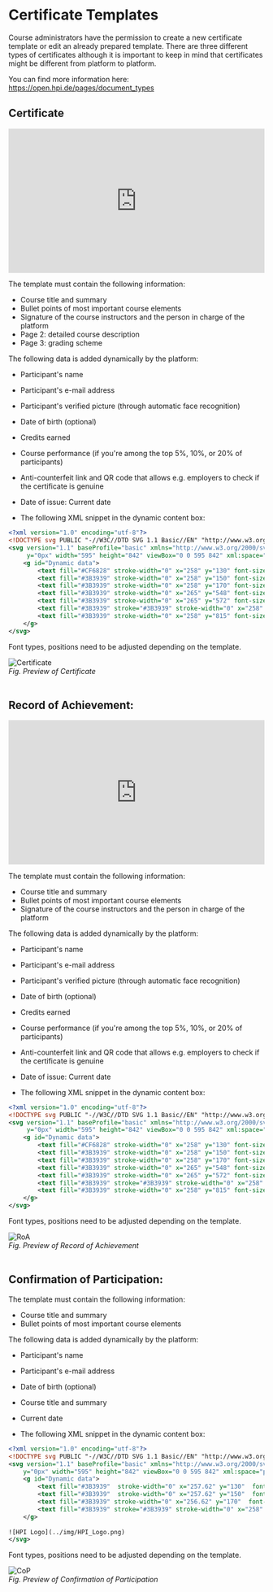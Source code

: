 # Certificate Templates

Course administrators have the permission to create a new certificate template or edit an already prepared template. There are three different types of certificates although it is important to keep in mind that certificates might be different from platform to platform.

You can find more information here: https://open.hpi.de/pages/document_types

## Certificate

<div style="padding:56.25% 0 0 0;position:relative;"><iframe src="https://player.vimeo.com/video/824065499?h=507f0fae59&amp;badge=0&amp;autopause=0&amp;player_id=0&amp;app_id=58479" frameborder="0" allow="autoplay; fullscreen; picture-in-picture" allowfullscreen style="position:absolute;top:0;left:0;width:100%;height:100%;" title="openHPI-guidelines-24-certificate-templates"></iframe></div><script src="https://player.vimeo.com/api/player.js"></script>

The template must contain the following information:

* Course title and summary
* Bullet points of most important course elements
* Signature of the course instructors and the person in charge of the platform
* Page 2: detailed course description
* Page 3: grading scheme

The following data is added dynamically by the platform:

* Participant's name
* Participant's e-mail address
* Participant's verified picture (through automatic face recognition)
* Date of birth (optional)
* Credits earned
* Course performance (if you're among the top 5%, 10%, or 20% of participants)
* Anti-counterfeit link and QR code that allows e.g. employers to check if the certificate is genuine
* Date of issue: Current date


* The following XML snippet in the dynamic content box:

```xml
<?xml version="1.0" encoding="utf-8"?>
<!DOCTYPE svg PUBLIC "-//W3C//DTD SVG 1.1 Basic//EN" "http://www.w3.org/Graphics/SVG/1.1/DTD/svg11-basic.dtd">
<svg version="1.1" baseProfile="basic" xmlns="http://www.w3.org/2000/svg" x="0px"
     y="0px" width="595" height="842" viewBox="0 0 595 842" xml:space="preserve">
    <g id="Dynamic data">
        <text fill="#CF6828" stroke-width="0" x="258" y="130" font-size="20" font-family="NeoSansMedium" text-anchor="left" xml:space="preserve">##NAME##</text>
        <text fill="#3B3939" stroke-width="0" x="258" y="150" font-size="12" font-family="NeoSans" text-anchor="left" xml:space="preserve">##EMAIL##</text>
        <text fill="#3B3939" stroke-width="0" x="258" y="170" font-size="12" font-family="NeoSans" text-anchor="left" xml:space="preserve">##BIRTHDAY##</text>
        <text fill="#3B3939" stroke-width="0" x="265" y="548" font-size="12" font-family="NeoSans" text-anchor="left" xml:space="preserve">##GRADE##</text>
        <text fill="#3B3939" stroke-width="0" x="265" y="572" font-size="10" font-family="NeoSans" text-anchor="left" xml:space="preserve">##TOP##</text>
        <text fill="#3B3939" stroke="#3B3939" stroke-width="0" x="258" y="800" font-size="9" font-family="NeoSans" text-anchor="left" xml:space="preserve">Potsdam, ##ISSUED_AT##</text>
        <text fill="#3B3939" stroke-width="0" x="258" y="815" font-size="7" font-family="NeoSans" text-anchor="left" xml:space="preserve">##VERIFY##</text>
    </g>
</svg>
```

Font types, positions need to be adjusted depending on the template.

![Certificate](../img/courseadministration/certificate/certificate.png)  
*Fig. Preview of Certificate*  
<br>

## Record of Achievement:

<div style="padding:56.25% 0 0 0;position:relative;"><iframe src="https://player.vimeo.com/video/824065499?h=507f0fae59&amp;badge=0&amp;autopause=0&amp;player_id=0&amp;app_id=58479" frameborder="0" allow="autoplay; fullscreen; picture-in-picture" allowfullscreen style="position:absolute;top:0;left:0;width:100%;height:100%;" title="openHPI-guidelines-24-certificate-templates"></iframe></div><script src="https://player.vimeo.com/api/player.js"></script>

The template must contain the following information:

* Course title and summary
* Bullet points of most important course elements
* Signature of the course instructors and the person in charge of the platform

The following data is added dynamically by the platform:

* Participant's name
* Participant's e-mail address
* Participant's verified picture (through automatic face recognition)
* Date of birth (optional)
* Credits earned
* Course performance (if you're among the top 5%, 10%, or 20% of participants)
* Anti-counterfeit link and QR code that allows e.g. employers to check if the certificate is genuine
* Date of issue: Current date
  
* The following XML snippet in the dynamic content box:

```xml
<?xml version="1.0" encoding="utf-8"?>
<!DOCTYPE svg PUBLIC "-//W3C//DTD SVG 1.1 Basic//EN" "http://www.w3.org/Graphics/SVG/1.1/DTD/svg11-basic.dtd">
<svg version="1.1" baseProfile="basic" xmlns="http://www.w3.org/2000/svg" x="0px"
     y="0px" width="595" height="842" viewBox="0 0 595 842" xml:space="preserve">
    <g id="Dynamic data">
        <text fill="#CF6828" stroke-width="0" x="258" y="130" font-size="20" font-family="NeoSansMedium" text-anchor="left" xml:space="preserve">##NAME##</text>
        <text fill="#3B3939" stroke-width="0" x="258" y="150" font-size="12" font-family="NeoSans" text-anchor="left" xml:space="preserve">##EMAIL##</text>
        <text fill="#3B3939" stroke-width="0" x="258" y="170" font-size="12" font-family="NeoSans" text-anchor="left" xml:space="preserve">##BIRTHDAY##</text>
        <text fill="#3B3939" stroke-width="0" x="265" y="548" font-size="12" font-family="NeoSans" text-anchor="left" xml:space="preserve">##GRADE##</text>
        <text fill="#3B3939" stroke-width="0" x="265" y="572" font-size="10" font-family="NeoSans" text-anchor="left" xml:space="preserve">##TOP##</text>
        <text fill="#3B3939" stroke="#3B3939" stroke-width="0" x="258" y="800" font-size="9" font-family="NeoSans" text-anchor="left" xml:space="preserve">Potsdam, ##ISSUED_AT##</text>
        <text fill="#3B3939" stroke-width="0" x="258" y="815" font-size="7" font-family="NeoSans" text-anchor="left" xml:space="preserve">##VERIFY##</text>
    </g>
</svg>
```

Font types, positions need to be adjusted depending on the template.  

![RoA](../img/courseadministration/certificate/roa.png)  
*Fig. Preview of Record of Achievement*  
<br>

## Confirmation of Participation:  

The template must contain the following information:

* Course title and summary
* Bullet points of most important course elements
  
The following data is added dynamically by the platform:

* Participant's name
* Participant's e-mail address
* Date of birth (optional)
* Course title and summary
* Current date
  
* The following XML snippet in the dynamic content box:
  
```xml
<?xml version="1.0" encoding="utf-8"?>
<!DOCTYPE svg PUBLIC "-//W3C//DTD SVG 1.1 Basic//EN" "http://www.w3.org/Graphics/SVG/1.1/DTD/svg11-basic.dtd">
<svg version="1.1" baseProfile="basic" xmlns="http://www.w3.org/2000/svg" xmlns:xlink="http://www.w3.org/1999/xlink" x="0px"
    y="0px" width="595" height="842" viewBox="0 0 595 842" xml:space="preserve">
    <g id="Dynamic data">
        <text fill="#3B3939"  stroke-width="0" x="257.62" y="130"  font-size="20" font-family="NeoSansMedium" text-anchor="left" xml:space="preserve">##NAME##</text>
        <text fill="#3B3939"  stroke-width="0" x="257.62" y="150"  font-size="12" font-family="NeoSans" text-anchor="left" xml:space="preserve">##EMAIL##</text>
        <text fill="#3B3939" stroke-width="0" x="256.62" y="170"  font-size="12" font-family="NeoSans" text-anchor="left" xml:space="preserve">##BIRTHDAY##</text>
        <text fill="#3B3939" stroke="#3B3939" stroke-width="0" x="258" y="800"  font-size="9" font-family="NeoSans" text-anchor="left" xml:space="preserve">Potsdam, ##ISSUED_AT##</text>
    </g>
    
![HPI Logo](../img/HPI_Logo.png)
</svg>
```

Font types, positions need to be adjusted depending on the template.  

![CoP](../img/courseadministration/certificate/cop.png)  
*Fig. Preview of Confirmation of Participation*  
